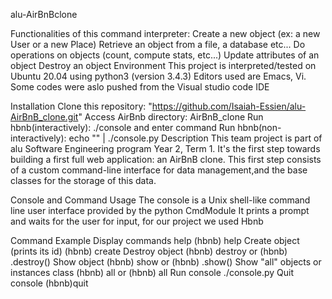 alu-AirBnBclone

Functionalities of this command interpreter:
Create a new object (ex: a new User or a new Place)
Retrieve an object from a file, a database etc...
Do operations on objects (count, compute stats, etc...)
Update attributes of an object
Destroy an object
Environment
This project is interpreted/tested on Ubuntu 20.04 using python3 (version 3.4.3) Editors used are Emacs, Vi. Some codes were aslo pushed from the Visual studio code IDE

Installation
Clone this repository: "https://github.com/Isaiah-Essien/alu-AirBnB_clone.git"
Access AirBnb directory: AirBnB_clone
Run hbnb(interactively): ./console and enter command
Run hbnb(non-interactively): echo "" | ./console.py
Description
This team project is part of alu Software Engineering program Year 2, Term 1. It's the first step towards building a first full web application: an AirBnB clone. This first step consists of a custom command-line interface for data management,and the base classes for the storage of this data.


Console and Command Usage
The console is a Unix shell-like command line user interface provided by the python CmdModule It prints a prompt and waits for the user for input, for our project we used Hbnb

Command	Example
Display commands help	(hbnb) help
Create object (prints its id)	(hbnb) create
Destroy object	(hbnb) destroy or (hbnb) .destroy()
Show object	(hbnb) show or (hbnb) .show()
Show "all" objects or instances class	(hbnb) all or (hbnb) all
Run console	./console.py
Quit console	(hbnb)quit
